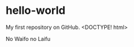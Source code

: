 # hello-world
My first repository on GitHub.
<DOCTYPE! html>
<html>
<body>
<p>No Waifo no Laifu</p>
</body>
</html>
